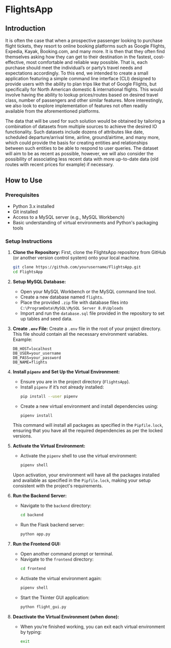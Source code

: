 # FlightsApp

## Introduction

It is often the case that when a prospective passenger looking to purchase flight tickets, they resort to online booking platforms such as Google Flights, Expedia, Kayak, Booking.com, and many more. It is then that they often find themselves asking how they can get to their destination in the fastest, cost-effective, most comfortable and reliable way possible. That is, each purchase should meet the individual’s or party’s travel needs and expectations accordingly. To this end, we intended to create a small application featuring a simple command line interface (CLI) designed to provide users with the ability to plan trips like that of Google Flights, but specifically for North American domestic & international flights. This would involve having the ability to lookup prices/routes based on desired travel class, number of passengers and other similar features. More interestingly, we also look to explore implementation of features not often readily available from the aforementioned platforms.

The data that will be used for such solution would be obtained by tailoring a combination of datasets from multiple sources to achieve the desired IO functionality. Such datasets include dozens of attributes like date, scheduled departure/arrival time, airline, ground/airtime, and many more, which could provide the basis for creating entities and relationships between such entities to be able to respond to user queries. The dataset will aim to be as recent as possible, however, we will also consider the possibility of associating less recent data with more up-to-date data (old routes with recent prices for example) if necessary.

## How to Use

### Prerequisites

- Python 3.x installed
- Git installed
- Access to a MySQL server (e.g., MySQL Workbench)
- Basic understanding of virtual environments and Python's packaging tools

### Setup Instructions

1. **Clone the Repository:**
   First, clone the FlightsApp repository from GitHub (or another version control system) onto your local machine.
   ```bash
   git clone https://github.com/yourusername/FlightsApp.git
   cd FlightsApp
   ```

2. **Setup MySQL Database:**
   - Open your MySQL Workbench or the MySQL command line tool.
   - Create a new database named `flights`.
   - Place the provided `.zip` file with database files into `C:\ProgramData\MySQL\MySQL Server 8.0\Uploads`
   - Import and run the `database.sql` file provided in the repository to set up tables and seed data.

3. **Create `.env` File:**
   Create a `.env` file in the root of your project directory. This file should contain all the necessary environment variables. Example:
   ```plaintext
   DB_HOST=localhost
   DB_USER=your_username
   DB_PASS=your_password
   DB_NAME=flights
   ```

4. **Install `pipenv` and Set Up the Virtual Environment:**
   - Ensure you are in the project directory (`FlightsApp`).
   - Install `pipenv` if it’s not already installed:
     ```bash
     pip install --user pipenv
     ```
   - Create a new virtual environment and install dependencies using:
     ```bash
     pipenv install
     ```
   This command will install all packages as specified in the `Pipfile.lock`, ensuring that you have all the required dependencies as per the locked versions.

5. **Activate the Virtual Environment:**
   - Activate the `pipenv` shell to use the virtual environment:
     ```bash
     pipenv shell
     ```
   Upon activation, your environment will have all the packages installed and available as specified in the `Pipfile.lock`, making your setup consistent with the project's requirements.

6. **Run the Backend Server:**
   - Navigate to the `backend` directory:
     ```bash
     cd backend
     ```
   - Run the Flask backend server:
     ```bash
     python app.py
     ```

7. **Run the Frontend GUI:**
   - Open another command prompt or terminal.
   - Navigate to the `frontend` directory:
     ```bash
     cd frontend
     ```
   - Activate the virtual environment again:
     ```bash
     pipenv shell
     ```
   - Start the Tkinter GUI application:
     ```bash
     python flight_gui.py
     ```

8. **Deactivate the Virtual Environment (when done):**
   - When you’re finished working, you can exit each virtual environment by typing:
     ```bash
     exit
     ```
